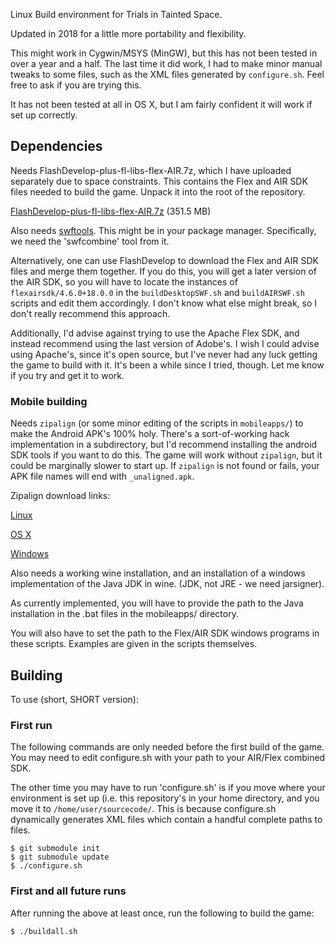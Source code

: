 Linux Build environment for Trials in Tainted Space.

Updated in 2018 for a little more portability and flexibility.

This might work in Cygwin/MSYS (MinGW), but this has not been tested in over
a year and a half. The last time it did work, I had to make minor manual tweaks
to some files, such as the XML files generated by `configure.sh`. Feel free to
ask if you are trying this.

It has not been tested at all in OS X, but I am fairly confident it will
work if set up correctly.

## Dependencies
Needs FlashDevelop-plus-fl-libs-flex-AIR.7z, which I have uploaded separately
due to space constraints. This contains the Flex and AIR SDK files needed to
build the game. Unpack it into the root of the repository.

[FlashDevelop-plus-fl-libs-flex-AIR.7z](https://mega.nz/#!bgY20bRD!6lEiUof-GS-Jkkhv3DGbSuHoc2OhvZjVqknpe7K2N0w) (351.5 MB)

Also needs [swftools](http://www.swftools.org/about.html). This might be in
your package manager. Specifically, we need the 'swfcombine' tool from it.

Alternatively, one can use FlashDevelop to download the Flex and AIR SDK files
and merge them together. If you do this, you will get a later version of the
AIR SDK, so you will have to locate the instances of `flexairsdk/4.6.0+18.0.0`
in the `buildDesktopSWF.sh` and `buildAIRSWF.sh` scripts and edit them
accordingly. I don't know what else might break, so I don't really recommend
this approach.

Additionally, I'd advise against trying to use the Apache Flex SDK, and instead
recommend using the last version of Adobe's. I wish I could advise using
Apache's, since it's open source, but I've never had any luck getting the game
to build with it. It's been a while since I tried, though. Let me know if you
try and get it to work.

### Mobile building

Needs `zipalign` (or some minor editing of the scripts in `mobileapps/`) to
make the Android APK's 100% holy. There's a sort-of-working hack implementation
in a subdirectory, but I'd recommend installing the android SDK tools if you
want to do this. The game will work without `zipalign`, but it could be
marginally slower to start up. If `zipalign` is not found or fails, your APK
file names will end with `_unaligned.apk`.

Zipalign download links:

  [Linux](https://dl.google.com/android/repository/platform-tools-latest-linux.zip)

  [OS X](https://dl.google.com/android/repository/platform-tools-latest-darwin.zip)

  [Windows](https://dl.google.com/android/repository/platform-tools-latest-windows.zip)

Also needs a working wine installation, and an installation of a windows
implementation of the Java JDK in wine. (JDK, not JRE - we need jarsigner).

As currently implemented, you will have to provide the path to the Java
installation in the .bat files in the mobileapps/ directory.

You will also have to set the path to the Flex/AIR SDK windows programs in
these scripts. Examples are given in the scripts themselves.

## Building
To use (short, SHORT version):

### First run

The following commands are only needed before the first build of the game.
You may need to edit configure.sh with your path to your AIR/Flex combined SDK.

The other time you may have to run 'configure.sh' is if you move where your
environment is set up (i.e. this repository's in your home directory, and you
move it to `/home/user/sourcecode/`. This is because configure.sh dynamically
generates XML files which contain a handful complete paths to files.

    $ git submodule init
    $ git submodule update
    $ ./configure.sh

### First and all future runs

After running the above at least once, run the following to build the game:

    $ ./buildall.sh

